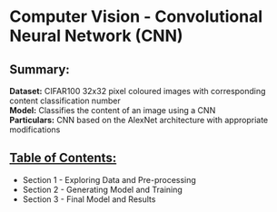 # Computer Vision - Convolutional Neural Network (CNN)

## Summary:
**Dataset:** CIFAR100 32x32 pixel coloured images with corresponding content classification number  
**Model:** Classifies the content of an image using a CNN     
**Particulars:** CNN based on the AlexNet architecture with appropriate modifications  

## [Table of Contents:](https://github.com/data-demirli/portfolio/blob/main/Computer%20Vision/Classifying%20the%20Content%20of%20Images%20(CNN).ipynb)
* Section 1 - Exploring Data and Pre-processing
* Section 2 - Generating Model and Training
* Section 3 - Final Model and Results
